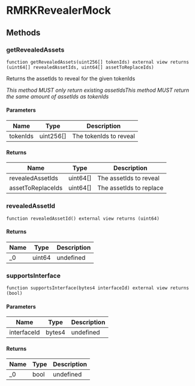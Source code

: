 # RMRKRevealerMock









## Methods

### getRevealedAssets

```solidity
function getRevealedAssets(uint256[] tokenIds) external view returns (uint64[] revealedAssetIds, uint64[] assetToReplaceIds)
```

Returns the assetIds to reveal for the given tokenIds

*This method MUST only return existing assetIdsThis method MUST return the same amount of assetIds as tokenIds*

#### Parameters

| Name | Type | Description |
|---|---|---|
| tokenIds | uint256[] | The tokenIds to reveal |

#### Returns

| Name | Type | Description |
|---|---|---|
| revealedAssetIds | uint64[] | The assetIds to reveal |
| assetToReplaceIds | uint64[] | The assetIds to replace |

### revealedAssetId

```solidity
function revealedAssetId() external view returns (uint64)
```






#### Returns

| Name | Type | Description |
|---|---|---|
| _0 | uint64 | undefined |

### supportsInterface

```solidity
function supportsInterface(bytes4 interfaceId) external view returns (bool)
```





#### Parameters

| Name | Type | Description |
|---|---|---|
| interfaceId | bytes4 | undefined |

#### Returns

| Name | Type | Description |
|---|---|---|
| _0 | bool | undefined |




